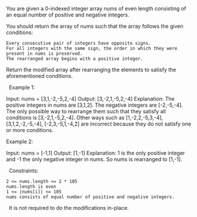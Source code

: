 You are given a 0-indexed integer array nums of even length consisting of an equal number of positive and negative integers.

You should return the array of nums such that the array follows the given conditions:


	Every consecutive pair of integers have opposite signs.
	For all integers with the same sign, the order in which they were present in nums is preserved.
	The rearranged array begins with a positive integer.


Return the modified array after rearranging the elements to satisfy the aforementioned conditions.

 
Example 1:

Input: nums = [3,1,-2,-5,2,-4]
Output: [3,-2,1,-5,2,-4]
Explanation:
The positive integers in nums are [3,1,2]. The negative integers are [-2,-5,-4].
The only possible way to rearrange them such that they satisfy all conditions is [3,-2,1,-5,2,-4].
Other ways such as [1,-2,2,-5,3,-4], [3,1,2,-2,-5,-4], [-2,3,-5,1,-4,2] are incorrect because they do not satisfy one or more conditions.  


Example 2:

Input: nums = [-1,1]
Output: [1,-1]
Explanation:
1 is the only positive integer and -1 the only negative integer in nums.
So nums is rearranged to [1,-1].


 
Constraints:


	2 <= nums.length <= 2 * 105
	nums.length is even
	1 <= |nums[i]| <= 105
	nums consists of equal number of positive and negative integers.


 
It is not required to do the modifications in-place.